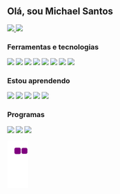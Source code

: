 ## Olá, sou Michael Santos

<p>
  <a href="https://github.com/WazowskiDMike?tab=repositories">
    <img src="https://github-readme-stats.vercel.app/api?username=WazowskiDMike&show_icons=true&theme=dracula&hide_border=true" height="200px">
    <img src="https://github-readme-stats.vercel.app/api/top-langs/?username=WazowskiDMike&layout=compact&theme=dracula&hide_border=true" height="200px">
  </a>
</p>



### Ferramentas e tecnologias
<p>
<code><img src="https://skillicons.dev/icons?i=html"/></code>
<code><img src="https://skillicons.dev/icons?i=js"/></code>
<code><img src="https://skillicons.dev/icons?i=css"/></code>
<code><img src="https://skillicons.dev/icons?i=bootstrap"/></code>
<code><img src="https://skillicons.dev/icons?i=tailwind"/></code>
<code><img src="https://skillicons.dev/icons?i=php"/></code>
<code><img src="https://skillicons.dev/icons?i=mysql"/></code>
<code><img src="https://skillicons.dev/icons?i=github"/></code>
</p>

### Estou aprendendo
<p>
<code><img src="https://skillicons.dev/icons?i=laravel"/></code>
<code><img src="https://skillicons.dev/icons?i=react"/></code>
<code><img src="https://skillicons.dev/icons?i=java"/></code>
<code><img src="https://skillicons.dev/icons?i=ts"/></code>
<code><img src="https://skillicons.dev/icons?i=py"/></code>
</p>

### Programas 
<p>
<code><img src="https://skillicons.dev/icons?i=vscode"/></code>
<code><img src="https://skillicons.dev/icons?i=idea"/></code>
<code><img src="https://skillicons.dev/icons?i=figma"/></code>
</p>

![snake gif](https://github.com/WazowskiDMike/WazowskiDMike/blob/output/github-contribution-grid-snake.gif)
